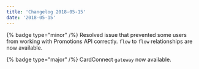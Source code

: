 ```yaml
---
title: 'Changelog 2018-05-15'
date: '2018-05-15'
---
```

{% badge type="minor" /%} 
Resolved issue that prevented some users from working with Promotions API correctly.
`flow` to `flow` relationships are now available.

{% badge type="major" /%} 
CardConnect `gateway` now available.
